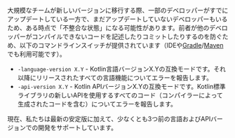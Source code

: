 [//]: # (title: 互換モード)

大規模なチームが新しいバージョンに移行する際、一部のデベロッパーがすでにアップデートしている一方で、まだアップデートしていないデベロッパーもいるため、ある時点で「不整合な状態」になる可能性があります。前者が他のデベロッパーがコンパイルできないコードを記述したりコミットしたりするのを防ぐため、以下のコマンドラインスイッチが提供されています（IDEや[Gradle](gradle-compiler-options.md)/[Maven](maven.md#specify-compiler-options)でも利用可能です）。

* `-language-version X.Y` - Kotlin言語バージョンX.Yの互換モードです。それ以降にリリースされたすべての言語機能についてエラーを報告します。
* `-api-version X.Y` - Kotlin APIバージョンX.Yの互換モードです。Kotlin標準ライブラリの新しいAPIを使用するすべてのコード（コンパイラーによって生成されたコードを含む）についてエラーを報告します。

現在、私たちは最新の安定版に加えて、少なくとも3つ前の言語およびAPIバージョンでの開発をサポートしています。
